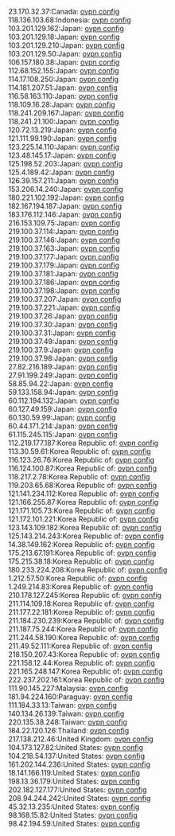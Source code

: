 23.170.32.37:Canada: [ovpn config](vpn/23_170_32_37.ovpn)  
118.136.103.68:Indonesia: [ovpn config](vpn/118_136_103_68.ovpn)  
103.201.129.162:Japan: [ovpn config](vpn/103_201_129_162.ovpn)  
103.201.129.18:Japan: [ovpn config](vpn/103_201_129_18.ovpn)  
103.201.129.210:Japan: [ovpn config](vpn/103_201_129_210.ovpn)  
103.201.129.50:Japan: [ovpn config](vpn/103_201_129_50.ovpn)  
106.157.180.38:Japan: [ovpn config](vpn/106_157_180_38.ovpn)  
112.68.152.155:Japan: [ovpn config](vpn/112_68_152_155.ovpn)  
114.17.108.250:Japan: [ovpn config](vpn/114_17_108_250.ovpn)  
114.181.207.51:Japan: [ovpn config](vpn/114_181_207_51.ovpn)  
116.58.163.110:Japan: [ovpn config](vpn/116_58_163_110.ovpn)  
118.109.16.28:Japan: [ovpn config](vpn/118_109_16_28.ovpn)  
118.241.209.167:Japan: [ovpn config](vpn/118_241_209_167.ovpn)  
118.241.21.100:Japan: [ovpn config](vpn/118_241_21_100.ovpn)  
120.72.13.219:Japan: [ovpn config](vpn/120_72_13_219.ovpn)  
121.111.99.190:Japan: [ovpn config](vpn/121_111_99_190.ovpn)  
123.225.14.110:Japan: [ovpn config](vpn/123_225_14_110.ovpn)  
123.48.145.17:Japan: [ovpn config](vpn/123_48_145_17.ovpn)  
125.198.52.203:Japan: [ovpn config](vpn/125_198_52_203.ovpn)  
125.4.189.42:Japan: [ovpn config](vpn/125_4_189_42.ovpn)  
126.39.157.211:Japan: [ovpn config](vpn/126_39_157_211.ovpn)  
153.206.14.240:Japan: [ovpn config](vpn/153_206_14_240.ovpn)  
180.221.102.192:Japan: [ovpn config](vpn/180_221_102_192.ovpn)  
182.167.194.187:Japan: [ovpn config](vpn/182_167_194_187.ovpn)  
183.176.112.146:Japan: [ovpn config](vpn/183_176_112_146.ovpn)  
216.153.109.75:Japan: [ovpn config](vpn/216_153_109_75.ovpn)  
219.100.37.114:Japan: [ovpn config](vpn/219_100_37_114.ovpn)  
219.100.37.146:Japan: [ovpn config](vpn/219_100_37_146.ovpn)  
219.100.37.163:Japan: [ovpn config](vpn/219_100_37_163.ovpn)  
219.100.37.177:Japan: [ovpn config](vpn/219_100_37_177.ovpn)  
219.100.37.179:Japan: [ovpn config](vpn/219_100_37_179.ovpn)  
219.100.37.181:Japan: [ovpn config](vpn/219_100_37_181.ovpn)  
219.100.37.186:Japan: [ovpn config](vpn/219_100_37_186.ovpn)  
219.100.37.198:Japan: [ovpn config](vpn/219_100_37_198.ovpn)  
219.100.37.207:Japan: [ovpn config](vpn/219_100_37_207.ovpn)  
219.100.37.221:Japan: [ovpn config](vpn/219_100_37_221.ovpn)  
219.100.37.26:Japan: [ovpn config](vpn/219_100_37_26.ovpn)  
219.100.37.30:Japan: [ovpn config](vpn/219_100_37_30.ovpn)  
219.100.37.31:Japan: [ovpn config](vpn/219_100_37_31.ovpn)  
219.100.37.49:Japan: [ovpn config](vpn/219_100_37_49.ovpn)  
219.100.37.9:Japan: [ovpn config](vpn/219_100_37_9.ovpn)  
219.100.37.98:Japan: [ovpn config](vpn/219_100_37_98.ovpn)  
27.82.216.189:Japan: [ovpn config](vpn/27_82_216_189.ovpn)  
27.91.199.249:Japan: [ovpn config](vpn/27_91_199_249.ovpn)  
58.85.94.22:Japan: [ovpn config](vpn/58_85_94_22.ovpn)  
59.133.158.94:Japan: [ovpn config](vpn/59_133_158_94.ovpn)  
60.112.194.132:Japan: [ovpn config](vpn/60_112_194_132.ovpn)  
60.127.49.159:Japan: [ovpn config](vpn/60_127_49_159.ovpn)  
60.130.59.99:Japan: [ovpn config](vpn/60_130_59_99.ovpn)  
60.44.171.214:Japan: [ovpn config](vpn/60_44_171_214.ovpn)  
61.115.245.115:Japan: [ovpn config](vpn/61_115_245_115.ovpn)  
112.219.177.187:Korea Republic of: [ovpn config](vpn/112_219_177_187.ovpn)  
113.30.59.61:Korea Republic of: [ovpn config](vpn/113_30_59_61.ovpn)  
116.123.26.76:Korea Republic of: [ovpn config](vpn/116_123_26_76.ovpn)  
116.124.100.87:Korea Republic of: [ovpn config](vpn/116_124_100_87.ovpn)  
118.217.2.78:Korea Republic of: [ovpn config](vpn/118_217_2_78.ovpn)  
119.203.65.68:Korea Republic of: [ovpn config](vpn/119_203_65_68.ovpn)  
121.141.234.112:Korea Republic of: [ovpn config](vpn/121_141_234_112.ovpn)  
121.166.255.87:Korea Republic of: [ovpn config](vpn/121_166_255_87.ovpn)  
121.171.105.73:Korea Republic of: [ovpn config](vpn/121_171_105_73.ovpn)  
121.172.101.221:Korea Republic of: [ovpn config](vpn/121_172_101_221.ovpn)  
123.143.109.182:Korea Republic of: [ovpn config](vpn/123_143_109_182.ovpn)  
125.143.214.243:Korea Republic of: [ovpn config](vpn/125_143_214_243.ovpn)  
14.38.149.162:Korea Republic of: [ovpn config](vpn/14_38_149_162.ovpn)  
175.213.67.191:Korea Republic of: [ovpn config](vpn/175_213_67_191.ovpn)  
175.215.38.18:Korea Republic of: [ovpn config](vpn/175_215_38_18.ovpn)  
180.233.224.208:Korea Republic of: [ovpn config](vpn/180_233_224_208.ovpn)  
1.212.57.50:Korea Republic of: [ovpn config](vpn/1_212_57_50.ovpn)  
1.249.214.83:Korea Republic of: [ovpn config](vpn/1_249_214_83.ovpn)  
210.178.127.245:Korea Republic of: [ovpn config](vpn/210_178_127_245.ovpn)  
211.114.109.18:Korea Republic of: [ovpn config](vpn/211_114_109_18.ovpn)  
211.177.22.181:Korea Republic of: [ovpn config](vpn/211_177_22_181.ovpn)  
211.184.230.239:Korea Republic of: [ovpn config](vpn/211_184_230_239.ovpn)  
211.187.75.244:Korea Republic of: [ovpn config](vpn/211_187_75_244.ovpn)  
211.244.58.190:Korea Republic of: [ovpn config](vpn/211_244_58_190.ovpn)  
211.49.52.111:Korea Republic of: [ovpn config](vpn/211_49_52_111.ovpn)  
218.150.207.43:Korea Republic of: [ovpn config](vpn/218_150_207_43.ovpn)  
221.158.12.44:Korea Republic of: [ovpn config](vpn/221_158_12_44.ovpn)  
221.165.248.147:Korea Republic of: [ovpn config](vpn/221_165_248_147.ovpn)  
222.237.202.161:Korea Republic of: [ovpn config](vpn/222_237_202_161.ovpn)  
111.90.145.227:Malaysia: [ovpn config](vpn/111_90_145_227.ovpn)  
181.94.224.160:Paraguay: [ovpn config](vpn/181_94_224_160.ovpn)  
111.184.33.13:Taiwan: [ovpn config](vpn/111_184_33_13.ovpn)  
140.134.26.139:Taiwan: [ovpn config](vpn/140_134_26_139.ovpn)  
220.135.38.248:Taiwan: [ovpn config](vpn/220_135_38_248.ovpn)  
184.22.120.126:Thailand: [ovpn config](vpn/184_22_120_126.ovpn)  
217.138.212.46:United Kingdom: [ovpn config](vpn/217_138_212_46.ovpn)  
104.173.127.82:United States: [ovpn config](vpn/104_173_127_82.ovpn)  
104.218.54.137:United States: [ovpn config](vpn/104_218_54_137.ovpn)  
161.202.144.236:United States: [ovpn config](vpn/161_202_144_236.ovpn)  
18.141.166.119:United States: [ovpn config](vpn/18_141_166_119.ovpn)  
198.13.36.179:United States: [ovpn config](vpn/198_13_36_179.ovpn)  
202.182.127.177:United States: [ovpn config](vpn/202_182_127_177.ovpn)  
208.94.244.242:United States: [ovpn config](vpn/208_94_244_242.ovpn)  
45.32.13.235:United States: [ovpn config](vpn/45_32_13_235.ovpn)  
98.168.15.82:United States: [ovpn config](vpn/98_168_15_82.ovpn)  
98.42.194.59:United States: [ovpn config](vpn/98_42_194_59.ovpn)  
